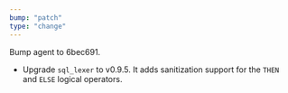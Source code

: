 ```yaml
---
bump: "patch"
type: "change"
---
```


Bump agent to 6bec691.

- Upgrade `sql_lexer` to v0.9.5. It adds sanitization support for the `THEN` and `ELSE` logical operators.
